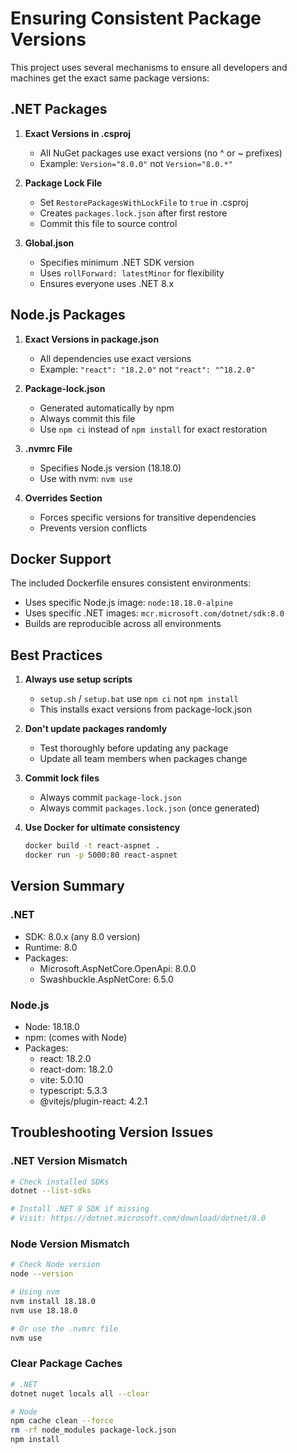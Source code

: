 # Ensuring Consistent Package Versions

This project uses several mechanisms to ensure all developers and machines get the exact same package versions:

## .NET Packages

1. **Exact Versions in .csproj**
   - All NuGet packages use exact versions (no ^ or ~ prefixes)
   - Example: `Version="8.0.0"` not `Version="8.0.*"`

2. **Package Lock File**
   - Set `RestorePackagesWithLockFile` to `true` in .csproj
   - Creates `packages.lock.json` after first restore
   - Commit this file to source control

3. **Global.json**
   - Specifies minimum .NET SDK version
   - Uses `rollForward: latestMinor` for flexibility
   - Ensures everyone uses .NET 8.x

## Node.js Packages

1. **Exact Versions in package.json**
   - All dependencies use exact versions
   - Example: `"react": "18.2.0"` not `"react": "^18.2.0"`

2. **Package-lock.json**
   - Generated automatically by npm
   - Always commit this file
   - Use `npm ci` instead of `npm install` for exact restoration

3. **.nvmrc File**
   - Specifies Node.js version (18.18.0)
   - Use with nvm: `nvm use`

4. **Overrides Section**
   - Forces specific versions for transitive dependencies
   - Prevents version conflicts

## Docker Support

The included Dockerfile ensures consistent environments:
- Uses specific Node.js image: `node:18.18.0-alpine`
- Uses specific .NET images: `mcr.microsoft.com/dotnet/sdk:8.0`
- Builds are reproducible across all environments

## Best Practices

1. **Always use setup scripts**
   - `setup.sh` / `setup.bat` use `npm ci` not `npm install`
   - This installs exact versions from package-lock.json

2. **Don't update packages randomly**
   - Test thoroughly before updating any package
   - Update all team members when packages change

3. **Commit lock files**
   - Always commit `package-lock.json`
   - Always commit `packages.lock.json` (once generated)

4. **Use Docker for ultimate consistency**
   ```bash
   docker build -t react-aspnet .
   docker run -p 5000:80 react-aspnet
   ```

## Version Summary

### .NET
- SDK: 8.0.x (any 8.0 version)
- Runtime: 8.0
- Packages:
  - Microsoft.AspNetCore.OpenApi: 8.0.0
  - Swashbuckle.AspNetCore: 6.5.0

### Node.js
- Node: 18.18.0
- npm: (comes with Node)
- Packages:
  - react: 18.2.0
  - react-dom: 18.2.0
  - vite: 5.0.10
  - typescript: 5.3.3
  - @vitejs/plugin-react: 4.2.1

## Troubleshooting Version Issues

### .NET Version Mismatch
```bash
# Check installed SDKs
dotnet --list-sdks

# Install .NET 8 SDK if missing
# Visit: https://dotnet.microsoft.com/download/dotnet/8.0
```

### Node Version Mismatch
```bash
# Check Node version
node --version

# Using nvm
nvm install 18.18.0
nvm use 18.18.0

# Or use the .nvmrc file
nvm use
```

### Clear Package Caches
```bash
# .NET
dotnet nuget locals all --clear

# Node
npm cache clean --force
rm -rf node_modules package-lock.json
npm install
```